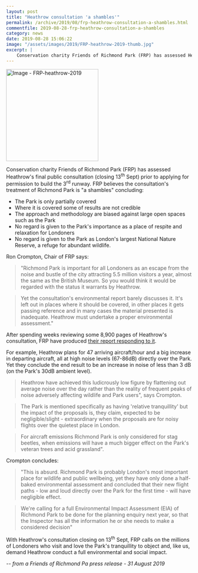 ```yaml
---
layout: post
title: "Heathrow consultation 'a shambles'"
permalink: /archive/2019/08/frp-heathrow-consultation-a-shambles.html
commentfile: 2019-08-28-frp-heathrow-consultation-a-shambles
category: news
date: 2019-08-28 15:06:22
image: "/assets/images/2019/FRP-heathrow-2019-thumb.jpg"
excerpt: |
    Conservation charity Friends of Richmond Park (FRP) has assessed Heathrow's final public consultation (closing 13<sup>th</sup> Sept) prior to applying for permission to build the 3<sup>rd</sup> runway.  FRP believes the consultation's treatment of Richmond Park is "a shambles."
---
```

<a href="/assets/images/2019/FRP-heathrow-2019.jpg" title="Click for a larger image"><img src="/assets/images/2019/FRP-heathrow-2019-thumb.jpg" width="250" alt="Image - FRP-heathrow-2019"  class="photo right"/></a>

Conservation charity Friends of Richmond Park (FRP) has assessed Heathrow's final public consultation (closing 13<sup>th</sup> Sept) prior to applying for permission to build the 3<sup>rd</sup> runway.  FRP believes the consultation's treatment of Richmond Park is "a shambles" concluding:

- The Park is only partially covered
- Where it is covered some of results are not credible
- The approach and methodology are biased against large open spaces such as the Park
- No regard is given to the Park's importance as a place of respite and relaxation for Londoners
- No regard is given to the Park as London's largest National Nature Reserve, a refuge for abundant wildlife.

Ron Crompton, Chair of FRP says:

> "Richmond Park is important for all Londoners as an escape from the noise and bustle of the city attracting 5.5 million visitors a year, almost the same as the British Museum. So you would think it would be regarded with the status it warrants by Heathrow.

> Yet the consultation's environmental report barely discusses it. It's left out in places where it should be covered, in other places it gets passing reference and in many cases the material presented is inadequate. Heathrow must undertake a proper environmental assessment."

After spending weeks reviewing some 8,900 pages of Heathrow's consultation, FRP have produced [their report responding to it](/assets/images/2019/FRP-report-on-heathrow-and-richmond-park.pdf).

For example, Heathrow plans for 47 arriving aircraft/hour and a big increase in departing aircraft, all at high noise levels (67-86dB) directly over the Park. Yet they conclude the end result to be an increase in noise of less than 3 dB (on the Park's 30dB ambient level).

> Heathrow have achieved this ludicrously low figure by flattening out average noise over the day rather than the reality of frequent peaks of noise adversely affecting wildlife and Park users", says Crompton.

> The Park is mentioned specifically as having 'relative tranquillity' but the impact of the proposals is, they claim, expected to be negligible/slight -  extraordinary when the proposals are for noisy flights over the quietest place in London.

> For aircraft emissions Richmond Park is only considered for stag beetles, when emissions will have a much bigger effect on the Park's veteran trees and acid grassland".

Crompton concludes:

> "This is absurd. Richmond Park is probably London's most important place for wildlife and public wellbeing, yet they have only done a half-baked environmental assessment and concluded that their new flight paths - low and loud directly over the Park for the first time - will have negligible effect.

> We're calling for a full Environmental Impact Assessment (EIA) of Richmond Park to be done for the planning enquiry next year, so that the Inspector has all the information he or she needs to make a considered decision"

With Heathrow's consultation closing on 13<sup>th</sup> Sept, FRP calls on the millions of Londoners who visit and love the Park's tranquillity to object and, like us, demand Heathrow conduct a full environmental and social impact.

<cite>-- from a Friends of Richmond Pa press release - 31 August 2019</cite>

